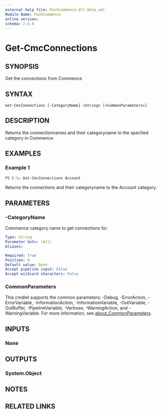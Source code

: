 ```yaml
---
external help file: PoshCommence.dll-Help.xml
Module Name: PoshCommence
online version:
schema: 2.0.0
---
```


# Get-CmcConnections

## SYNOPSIS
Get the connections from Commence.

## SYNTAX

```
Get-CmcConnections [-CategoryName] <String> [<CommonParameters>]
```

## DESCRIPTION
Returns the connectionnames and their categoryname to the specfied category in Commence.

## EXAMPLES

### Example 1
```powershell
PS C:\> Get-CmcConnections Account
```

Returns the connections and their categoryname to the Account category.

## PARAMETERS

### -CategoryName
Commence category name to get connections for.

```yaml
Type: String
Parameter Sets: (All)
Aliases:

Required: True
Position: 0
Default value: None
Accept pipeline input: False
Accept wildcard characters: False
```

### CommonParameters
This cmdlet supports the common parameters: -Debug, -ErrorAction, -ErrorVariable, -InformationAction, -InformationVariable, -OutVariable, -OutBuffer, -PipelineVariable, -Verbose, -WarningAction, and -WarningVariable. For more information, see [about_CommonParameters](http://go.microsoft.com/fwlink/?LinkID=113216).

## INPUTS

### None

## OUTPUTS

### System.Object
## NOTES

## RELATED LINKS
